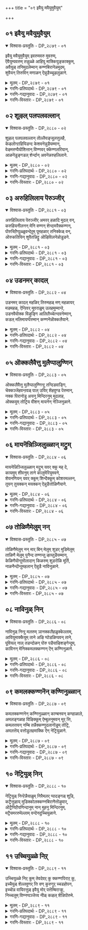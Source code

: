 +++
title = "०९ इवैयु मवैयुमुवैयुम्"

+++


## ०१ इवैयु मवैयुमुवैयुम्

<details open><summary>विश्वास-प्रस्तुतिः - DP_२८७९ - ०१</summary>

इवैयु मवैयुमुवैयुम् इवरुमवरु मुवरुम्,  
ऎवैयुम्यवरुम् तन्नुळ्ळे आहियु माक्कियुङ्काक्कुम्,  
अवैयुळ् तनिमुदलॆम्मान् कण्णबिरानॆन्नमुदम्,  
शुवैयन् तिरुविन् मणाळन् ऎन्नुडैच्चूऴलुळाने.
</details>

<details><summary>मूलम् - DP_२८७९ - ०१</summary>

इवैयु मवैयुमुवैयुम् इवरुमवरु मुवरुम्,  
ऎवैयुम्यवरुम् तन्नुळ्ळे आहियु माक्कियुङ्काक्कुम्,  
अवैयुळ् तनिमुदलॆम्मान् कण्णबिरानॆन्नमुदम्,  
शुवैयन् तिरुविन् मणाळन् ऎन्नुडैच्चूऴलुळाने.
</details>

<details><summary>गरणि-प्रतिपदार्थः - DP_२८७९ - ०१</summary>

इवयुम् = समीपद वस्तुगळन्नू \(इवुगळन्नू\), अवैयुम् = दूरद वस्तुगळन्नू \(अवुगळन्नू\), उवैयुम् = नडुवणवस्तुगळन्नू, इवरुम् = समीपद चेतनरन्नू \(ई चेतनवस्तुगळन्नू, इवरन्नू\), अवरुम् = दूरद चेतनवस्तुगळन्नू \(अवरन्नू\), उवरुम् = नडुवण चेतन वस्तुगळन्नू, ऎवैयुम् = यावुदॆल्लवन्नू, यवरुम् = यारॆल्लवन्नू, तन्नुळ्ळे = तन्न ऒळगॆ, आहियुम् = आगिसिकॊण्डु \(इरिसिकॊण्डु\), आक्कियुम् = मत्तॆ उण्टुमाडियू, काक्कूम् = रक्षसियू, अवैयुळ् = आ चेतनाचेतनगळ ऒळगडॆयू इरुव, तनि = परिपूर्णनू, मुदल् = आदियू \(आदिकारणनू\) आद, ऎम्मान् = नम्म स्वामियु, कण्णबिरान् = श्रीकृष्णावतारियादवनू, ऎन् अमुदम् = अमृतदन्तॆ ननगॆ भोग्यनादवनू, शुवैयन् = मधुरवादवनू \(रुचिकरनू\), तिरुविन् = श्रीदेविय, मणाळन् = पतियू, ऎन्नुडै = नन्न, शूऴल् = सुत्तमुत्तलू, उळाने = इरतक्कवने. 
</details>

<details><summary>गरणि-गद्यानुवादः - DP_२८७९ - ०१</summary>

समीपद अचेतन वस्तुगळन्नू, दूरद अचेतन वस्तुगळन्नू, नडुवण अचेतन वस्तुगळन्नू, यावॆल्ल अचेतनवस्तुगळन्नू हागॆये, हत्तिरद चेतनवस्तुगळन्नू, दूरद चेतनवस्तुगळन्नू, नडुवण चेतनवस्तुगळन्नू, ऎल्ला चेतनवस्तुगळन्नू तन्नॊळगॆ अडगिसि इरिसिकॊण्डवनू, मत्तॆ आ ऎल्लवन्नू उण्टुमाडिदवनू, ऎल्लवन्नू संरक्षिसुववनू, आ चेतनाचेतनगळॆल्लदर अन्तर्यामियागिरुववनू, परिपूर्णनू, आदिकारणनू, नम्म स्वामियु, श्रीकृष्णनागि अवतरिसिदवनू, ननगॆ अमृतदन्थवनू \(अमृतस्वरूपनू\), रुचिकरनू, श्रीदेवियपतियू आदवनु नन्न सुत्तमुत्तलू इरतक्कवने. 
</details>

<details><summary>गरणि-विस्तारः - DP_२८७९ - ०१</summary>

आळ्वाररु हेळुत्तारॆ- प्रळयकालदल्लि भगवन्तनु समस्त चेतनाचेतन वस्तुगळन्नू तन्नल्लि अडगिसिट्टुकॊळ्ळुत्तानॆ. सृष्टिय समय बन्दाग, अवॆल्लवन्नू मत्तॆ हॊरहाकुत्तानॆ. अवुगळ रक्षणॆय भारवॆल्ल अवन दे अल्लदॆ, ऎल्ल चेतनाचेतनगळ अन्तर्यामियागिरुत्तानॆ. ऎल्लक्कू आदियागि, आदिकारणनागि, परिपूर्णनागि, अत्याकर्षकनाद श्रीकृष्णने आगि, श्रियःपतियागि, आश्रितरिगॆ अमृतस्वरूपनागि, रसिकनागि, रुचिकरनागिद्दानॆ. परमवात्सल्यनिधियाद, जगद्रक्षकनाद आ स्वामिये नन्न सुत्तमुत्त नन्नन्नु बळसिकॊण्डिद्दानॆ.
</details>

## ०२ शूऴल् पलपलवल्लान्

<details open><summary>विश्वास-प्रस्तुतिः - DP_२८८० - ०२</summary>

शूऴल् पलपलवल्लान् तॊल्लैयङ्जूलत्तुलहै,  
केऴलॊन्ऱाहियिडन्द केशवनॆन्नुडैयम्मान्,  
वेऴमरुप्पैयॊशित्तान् विण्णवर् क्कॆण्णलरियान्,  
आळनॆडुङ्गडल् शेर्न्दान् अवनॆन्नरुहलिलाने.
</details>

<details><summary>मूलम् - DP_२८८० - ०२</summary>

शूऴल् पलपलवल्लान् तॊल्लैयङ्जूलत्तुलहै,  
केऴलॊन्ऱाहियिडन्द केशवनॆन्नुडैयम्मान्,  
वेऴमरुप्पैयॊशित्तान् विण्णवर् क्कॆण्णलरियान्,  
आळनॆडुङ्गडल् शेर्न्दान् अवनॆन्नरुहलिलाने.
</details>

<details><summary>गरणि-प्रतिपदार्थः - DP_२८८० - ०२</summary>

शूऴल् = अवतारगळु, पलपल = हलवारन्नु, वल्लान् = बल्लवनू, तॊल्लै = पुरातनवाद, अम् कालत्तु = सॊगसाद कालदल्लि, उलहै = भूलोकवन्नु, केऴलॊन्ऱु आहि = ऒन्दु वराहनागि, इडन्द = हिडिदॆत्तिदवनू, केशवन् = केशवनू, ऎन् उडैय = नन्न, अम्मान् = स्वामियू, पेऴम् = आनॆय, मरुप्पै = कोरॆहल्लन्नु \(दन्तवन्नु\), ऒशित्तान् = मुरिदु नाशपडिसिदवनू, विण्णवर् क्कु = देवतॆगळिगॆ, ऎण्णल् = योचनॆगॆ, अरियान् = असाध्यनादवनू \(मीरिदवनू\), आऴम् = आळवाद, नॆडु = विस्तारवाद, कडल् = कडलल्लि, शेर्न्दान् = कूडिकॊण्डवनू, \(कडल् शेर्न्दान = कडलन्नु होलुववनू\), आद, अवन् = आ सर्वेश्वरनु, ऎन् अरुहलिलाने = नन्न मग्गुलल्लिये इद्दानॆ. 
</details>

<details><summary>गरणि-गद्यानुवादः - DP_२८८० - ०२</summary>

हलवारु अवतारगळन्नु बल्लवनू, पुरातनवाद सॊगसाद कालदल्लि ऒन्दु वराहनागि \(अवतरिसि\) भूलोकवन्नु हिडिदॆत्तिदवनू, केशवनू, नन्न स्वामियू, आनॆय कोरॆ हल्लन्नु \(दन्तवन्नु\) मुरिदु नाशपडिसिदवनू, देवतॆगळ योचनॆगॆ मीरिदवनू, आळवाद मत्तु विस्तारवाद कडलन्नु होलुववनू \(कडलल्लि कूडिकॊण्डवनू\) आद आ सर्वेश्वरनु नन्न मग्गुलल्लिये इद्दानॆ. 
</details>

<details><summary>गरणि-विस्तारः - DP_२८८० - ०२</summary>

हिन्दिन तिरुवाय् मॊऴियल्लि’ भगवन्तनदु लॆक्कविल्लदष्टु अवतारगळु’ ऎन्दु हेळलागित्तु. इल्लि हेळुव हलवारु अवतारगळन्नु बल्लवनु’ ऎम्बुदरल्लि आ अभिप्रायवे बरुत्तदॆ. याव सन्दर्भक्कॆ ऎन्थ अवतारतक्कद्दु ऎन्दु गमनिसि, भगवन्तनु हागॆ अवतरिसुत्तानॆ ऎम्बुदन्नु इल्लिन ’बल्लनु’ ऎम्ब पद सूचिसुत्तदॆ. 

इदक्कॆ निदर्शनवो ऎम्बन्तॆ भगवन्तन महावराहावतारवन्नु इल्लि ऎत्तिकॊळ्ळलागिदॆ. हिरण्यकशिपुविन तम्मनाद हिरण्याक्षनु भूमण्डलवन्नु अपहरिसि, अदरॊडनॆ कडलल्लि मुळुगि, ऎल्लियो अवितुकॊण्डनु. भगवन्तनु महावराहनागि अवतरिसि, कडलल्लि नुग्गि, अडगिकॊण्डिद्द हिरण्याक्षनन्नु संहरिसि, तन्न मॊनचाद कोरॆहल्लुगळिन्द भूमण्डलवन्नु हिडिदॆत्ति अदर स्थानदल्लि निल्लिसिदनु. 

भगवन्तनु श्रीकृष्णनागि अवतरिसिदाग सुन्दरवू अत्याकर्षकवू आद केशराहि\(तलॆगूदलु\)यन्नुळ्ळवनाद्दरिन्दलू, केशि ऎम्ब राक्षसनन्नु कॊन्दद्दरिन्दलू अवनु ’केशव’ नॆनॆसिकॊण्ड. 

अवन कडुशत्रुवाद कंसनु अवनन्नु कॊल्लिसलु नडॆसिद नाना हञ्चिकॆगळॆल्लवू विफलवागलु, धनुर्यागद नॆपदल्लि अवनन्नु मधुरॆगॆ बरमाडिकॊण्डु, अल्लि अवनन्नु हेगादरू माडि तीरिसिबिडबेकॆन्दु तीर्मानिसिदनु. अन्तॆये कृष्णनिगॆ आह्वान बन्तु. मधुरॆय हॆब्बागिलल्ले कुवलयापीडवॆम्ब मद्दानॆ अवनिगागि कादित्तु. अदु कृष्णनन्नु हिडिदु, तुळिदु कॊल्लबेकॆम्बुदु सञ्चु. आनॆ कादित्तु. कृष्ण बन्द, माहुतनु अदन्नु कॆरळिसिद. आनॆ मुन्नुग्गितु. आग कृष्णनु अदन्नॆदुरिसि, उद्दनागि बॆळॆदिद्द अदर बलवाद दन्तवन्नु मुरिदुकॊण्डु, अदरिन्दले आ आनॆयन्नु कॊन्दु मुगिसिदनु. 

आळवाद विस्तारवाद कडलु प्रशान्तवागि, गम्भीरवागि, औदार्यपूर्णवागिरुत्तदॆ. दिव्यवाद नीलिय बण्णवन्नु व्यक्तपडिसुत्ता आकर्षकवागिरुत्तदॆ. हागॆये, भगवन्तनू आद्दरिन्द कडलन्नु होलुत्तानॆ. नीलमेघश्यामनागि नीलिय कडलल्लि निर्लिप्तनागि पवडिसि, अवनु कडलिनॊन्दिगॆ कूडिकॊण्डिरुत्तानॆ. 

आळ्वाररु हेळुत्तारॆ- दुष्टशिक्षण, आश्रित रक्षणक्कागि सन्दर्भक्कॆ तक्कन्तॆ, नाना अवतारगळन्नॆत्तबल्ल चतुरनू, महावराहनागि भूलोकवन्नुद्धरिसिदवनू, दिव्यसुन्दरनू, क्रूरवाद आनॆय दन्तवन्नु मुरिदुकॊण्डु अदरिन्दले अदन्नु नाशपडिसिदवनू, देवतॆगळ योचनॆगू सह सुलभवागि निलुकदवनू, विस्तारवादआळवाद कडलिनन्तॆ गम्भीरवागि, उदारियागि, परिपूर्णनागि, अपारनागि, जगदाश्रयनागि इरुव, नन्न स्वामियाद, आ जगदीश्वरनु नन्नल्लि कृपॆदोरि, नन्नमग्गुलल्ले, ननगॆ आश्रयनागिद्दानॆ.
</details>

## ०३ अरुहिलिलाय पॆरुञ्जीर्

<details open><summary>विश्वास-प्रस्तुतिः - DP_२८८१ - ०३</summary>

अरुहिलिलाय पॆरुञ्जीर् अमरर् हळादि मुदल् वन्,  
करुहियनीलनन् मेनि वण्णन् शॆन्दामरैक्कण्णन्,  
पॊरुचिऱैप्पुळ्ळुवन्देऱुम् पूमहळार् तनिक्केळ् वन्,  
ऒरुकतियिन् शुवैतन्निट्टु ऒऴिविलनॆन्नोडुडने.
</details>

<details><summary>मूलम् - DP_२८८१ - ०३</summary>

अरुहिलिलाय पॆरुञ्जीर् अमरर् हळादि मुदल् वन्,  
करुहियनीलनन् मेनि वण्णन् शॆन्दामरैक्कण्णन्,  
पॊरुचिऱैप्पुळ्ळुवन्देऱुम् पूमहळार् तनिक्केळ् वन्,  
ऒरुकतियिन् शुवैतन्निट्टु ऒऴिविलनॆन्नोडुडने.
</details>

<details><summary>गरणि-प्रतिपदार्थः - DP_२८८१ - ०३</summary>

अरुहल् इल् आय् = कॊरतॆयिल्लदन्तॆ आगिरुव, पॆरु शीर् = बलुदॊड्ड कीर्तियुळ्ळवनू, अमरर् हळ् = अमरर \(नित्यसूरिगळ\), आदिमुदल् वन् = मुख्यनिर्वाहकनू \(ऒडॆयनू\), करुहिय = कप्पनॆय, नीलम् = इन्द्रनीलमणिय, नल् = श्रेष्ठवाद, मेनिवण्णन् = देहकान्तियुळ्ळवनू, शॆन्दामरैक्कण्णन् = कॆन्दावरॆयन्तॆ कण्णुळ्ळवनू, पॊरु = \(परस्पर\) स्पर्धिसुव, शिऱै = रॆक्कॆगळुळ्ळ, पुळ् = पक्षियन्नु, उवन्दु = उत्साहगॊण्डु, एऱुम् = एरुवन्थवनू, पूमहळार् = श्रीदेविय, तनि = साटियिल्लद, केळ् वन् = गण्डनू, ऒरु कतियिल् = ऒन्दु रीतियल्लि, शुवै = माधुर्यवन्नु \(इम्पन्नु\), तन्दिट्टु = उण्टुमाडिदवनू \(तन्दुकॊट्टवनू\) ऒऴिवु इलन् = नाशविल्लदवनू, ऎन्नोडुडने = नन्नॊडनॆ कूडिकॊण्डे. 
</details>

<details><summary>गरणि-गद्यानुवादः - DP_२८८१ - ०३</summary>

कॊरतॆयिल्लदन्तिरुव बलु दॊड्ड कीर्तियुळ्लवनू, अमरर \(नित्यसूरिगळ\) मुख्य निर्वाहकनू \(ऒडॆयनू\), कप्पनॆय इन्द्रनीलमणिय श्रेष्ठवाद देहकान्तियुळ्ळवनू, कॆन्दावरॆयन्तॆ कण्णुगळुळ्ळवनू, परस्पा स्पर्धिसुव रॆक्कॆगळुळ्ळ पक्षियन्नु उत्साहदिन्देरुववनु, श्रीदेविय साटियिल्लद गण्डनू, ऒन्दु रीतियल्लि माधुर्यवन्नु तन्दुकॊट्टवनू, नाशविल्लदवनू, नन्नॊडनॆ कूडिकॊण्डिद्दानॆ. 
</details>

<details><summary>गरणि-विस्तारः - DP_२८८१ - ०३</summary>

आळ्वाररु हेळुत्तारॆ- ऎळ्ळष्टू कॊरतॆयिल्लदन्थ परिशुद्धवाद विशिष्टज् कल्याणगुणगळन्नुळ्ळवनाद, आ गुणानुभववन्ने तम्म जीवनवन्नागि माडिकॊण्डिरुव नित्यसूरिगळ ऒडॆयनाद, अति श्रेष्ठवाद इन्द्रनीलमणियन्तॆ देहकान्तियुळ्ळवनाद, कॆन्दावरॆयन्तॆ विशालवू सुन्दरवू आद कण्णुगळुळ्ळवनाद, सॊबगिनिन्दलू भारवन्नु निर्वहिसुवुदरिन्दलू नानु तानॆन्दु परस्पर स्पर्धिसुव दट्टवाद मृदुवाद सुन्दरवाद रॆक्कॆगळुळ्ळ गरुडनन्नेरि उत्साहदिन्द आश्रितरक्षणॆगागि धाविसुववनाद, श्रीदेविय साटियिल्लद गण्डनाद, मातिनिन्द वर्णिसलागद ऒन्दु रीतियल्लि इम्पन्नु ननगॆ उणिसतक्कवनाद, अळिविल्लदवनाद सर्वेश्वरनु नन्नॊडनॆ ऎडॆबिडदॆ कूडिकॊण्डिद्दानॆ. 

ई विवरणॆयल्लि भगवन्तन कॆलवु साटियिल्लद वैलक्षण्यगळु अडगिवॆ ऎन्नबहुदु- भगवन्तन अत्यन्त परिशुद्धवाद गुणपरिपूर्णतॆ, नित्यसूरिगळ निर्वाहकत्व, वर्णिसलागद सुन्दर देहकान्ति, आकर्षकवाद सॊबगिन कण्णुगळु, गरुडवाहनत्व, आश्रितरक्षण, श्रियः पतित्व, वर्णिसलागदन्थ रसानुभववन्नु ऒदगिसुवुदु.
</details>

## ०४ उडनमर् कादल्

<details open><summary>विश्वास-प्रस्तुतिः - DP_२८८२ - ०४</summary>

उडनमर् कादल् महळिर् तिरुमहळ् मण् महळायर्  
मडमहळ्, ऎन्ऱिवर् मूवराळुम् उलहमुम्मान्ऱे,  
उडनवैयॊक्क विऴुङ्गि आलिलैच्चेत्न्दवनॆम्मान्,  
कडल् मलिमायप्पॆरुमान् कण्णनॆन्नॊक्कलैयाने.
</details>

<details><summary>मूलम् - DP_२८८२ - ०४</summary>

उडनमर् कादल् महळिर् तिरुमहळ् मण् महळायर्  
मडमहळ्, ऎन्ऱिवर् मूवराळुम् उलहमुम्मान्ऱे,  
उडनवैयॊक्क विऴुङ्गि आलिलैच्चेत्न्दवनॆम्मान्,  
कडल् मलिमायप्पॆरुमान् कण्णनॆन्नॊक्कलैयाने.
</details>

<details><summary>गरणि-प्रतिपदार्थः - DP_२८८२ - ०४</summary>

उडन् = जॊतॆयल्ले \(ऒट्टिगॆ\) अमर् = कूडिकॊण्डु इरलु, कादल् = आशिसुव, महळिर् = पत्नियरु \(देवियरु\) तिरुमहळ् = श्रीदेवि, मण् महळ्= भूदेवि, आयर् = गोवळर, मडम् महळ् = श्रीमन्त पुत्रि, ऎन्ऱु = ऎन्दु, इवर् = इवरु, मूवर् = मूवरु, आळुम् = ऒडॆतनमाडुव, उलहमुम् = लोकगळू, मून्ऱे = मूरे, उडन् = ऒट्टिगॆ, अवै = अवुगळन्नु, ऒक्क = ऒन्देसल, विऴुङ्गि = कबळिसि, आल् इलै = आलदॆलॆयन्नु, शेर्न्दवन् = सेरिदवनु, ऎन् अम्मान् =नन्न स्वामियु, कडल् मलि = कडलिनन्तॆ समृद्धियागि, मायम् = आश्चर्यकरनाद, पॆरुमान् = स्वामियाद, कण्णन् = श्रीकृष्णनु, ऎन् = नन्न, ऒक्कलैयाने = सॊण्टदल्लि \(बन्दु\) सेरिदनल्ल\!
</details>

<details><summary>गरणि-गद्यानुवादः - DP_२८८२ - ०४</summary>

जॊतॆयल्ले कूडिकॊण्डिरलु आशिसुव देवियरु, श्रीदेवि, भूदेवि, गोवळर श्रीमन्तपुत्रि ऎन्दु इवरु मूवरु. ऒडॆतन माडुव लोकगळू मूरे. अवुगळन्नु ऒट्टिगॆ ऒन्दे सल कबळिसि, आलदॆलॆयन्नु सेरिदवनाद नन्न स्वामियु कडलिनन्तॆ समृद्धियागि \(अपारवागि\) आश्चर्यकरनागि, स्वामियाद श्रीकृष्णनु नन्न सॊण्टदल्लि बन्दु सेरिदनल्ल\! 
</details>

<details><summary>गरणि-विस्तारः - DP_२८८२ - ०४</summary>

समुद्रमथनकालदल्लि अमृतदॊन्दिगॆ हुट्टिद अनर्घवस्तुगळल्लि श्रीदेवियू ऒब्बळु. आकॆ अल्लि नॆरॆदिद्द देवाधिदेवरल्लॆल्ला श्रीमन्नारायणने तनगॆ अनुरूपवाद वरनॆन्दु आरिसिवरिसिद्दळु. इदरिन्द, आकॆ भगवन्तन वक्षस्थलवासिनियादळु मत्तॆ, हिरण्याक्षनु अपहरिसिकॊण्डु होगिद्द भूदेवियन्नुद्धरिसिद्दरिन्द, भूदेवियू भगवन्तनन्नु वरिसिदळु. भगवन्तनु श्रीकृष्णनागि अवतरिसिददाग, गोवळकुलदल्लि श्रीमन्त पुत्रियाद नप्पिन्नदेवियन्नु तन्न वीर्यशुल्कवागि श्रीकृष्णावतारियु पडॆदुकॊण्डनु. आकॆय तन्दॆ साकिद्द एळु बलिष्ठगूळिगळन्नू ऒब्बने ऎदुरिसि, हिडिदु, पळगिसिद्दु श्रीकृष्णन साहस. आद्दरिन्द भगवन्तनिगॆ देवियरु मूवरु. 

“ऒडॆतन मूरु लोकगळु” – आळ्वाररु यारू अधोलोकगळन्नु \(पाताळादि एळु लोकगळन्नु\) ऎणिकॆगॆ तॆगॆदुकॊण्डिल्लवॆन्दु काणुत्तदॆ. सामान्यवागि मूरु लोकगळु, ऎन्दरॆ, स्वर्ग, मर्त्य, पाताळ लोकगळु. आळ्वाररन्तॆ भगवन्तनु ऒडॆतन नडॆसुवुदु परमपद, मेलणलोकगळु मत्तु भूलोक, ऎन्दागुत्तदॆ. 

“अवुगळन्नु ऒट्टिगॆ कबळिसि” – ऎन्दाग, आळ्वारर मेलण विवरणॆ स्वल्पगॊन्दलक्कॆ इट्टुकॊळ्ळुत्तदॆ. मेलणलोकगळू भूलोकवू ब्रह्माण्डदल्लि अडगुवुदरिन्द भगवन्तन ई प्रळयकार्यक्कॆ ऒळपडुत्तवॆ. ब्रह्माण्डक्किन्त ’पर’वाद \(आचॆगिरुव\) परमपदवादरो नाशरहितवादद्दु.

“आलदॆलॆयन्नु सेरिदवनागि” – प्रळयकालदल्लि भगवन्तनु तन्न सृष्टियॆल्लवन्नू – ऎन्दरॆ इडिय ब्रह्माण्डवन्नू – ऒन्दे गुक्किगॆ कबळिसि बिडुत्तानॆ. आग ऎल्लॆल्लू जलमयवागिरुत्तदॆ. आ अपार जलराशियल्लि भगवन्तनु आलदॆलॆय मेलॆ पुट्ट मगुवागि, निर्लिप्ततॆयिन्द, बहुदीर्घकाल, ऎन्दरॆ, कल्पान्तरदवरॆगॆ, पवडिसिरुत्तानॆ. 

“कडलिनन्तॆ समृद्धियागि, आश्चर्यकरवागि ................. कडलु अपारवादद्दु. लॆक्कविल्लदष्टु जीवराशिगॆ आकरवागिदॆ. नवनिधिगळन्नॊळगॊण्डिदॆ. ऎल्ल कडॆगळिन्दलू नदिगळु ऎडॆबिडदॆ नीरन्नु तन्दु समृद्धियागि सुरिसिदरू सह, कडलु तन्न मट्टवन्नु मीरि, ऎल्लॆयन्नु दाटि बरुवुदिल्ल. कडलिन नीरु सदा आवियागुत्ता, मुगिलुगळागि एरुत्ता इद्दरू अदरल्लि नीरु कडमॆयागुवुदिल्ल. इवुगळल्लि ऒन्दॊन्दू आश्चर्यकरवे ऎनिसुत्तदॆ. हागॆये इवॆ श्रीकृष्णावतारद आश्चर्यगळु\! अवु समृद्धवागि, अद्भुतवागि, ऎष्टु सविदु अनुभविसिदरू तृप्तितारदन्थवु. 

आळ्वाररु हेळुत्तारॆ- मूरुलोकगळ नायकनू, श्री, भू, नीळा \(नप्प्न्नैदेवि\) देवियर पतियू, आश्चर्याद्भुतकारियाद श्रीकृष्णनागि अवतरिसिदवनू, ब्रह्माण्डवन्ने कबळिसि आलदॆलॆय मेलॆ पाल्गडलल्लि बहुकाल पवडिसिरुववनू, आद नम्म स्वामियु नन्न नडुविनल्लि \(ऎळॆय मगुवागि\) बन्दु सेरिद्दानल्ल\! नानॆष्टु भाग्यवन्त\! स्वामिय कृपॆनन्न मेलॆ ऎष्टु अपारवागिदॆ\!
</details>

## ०५ ऒक्कलैवैत्तु मुलैप्पालुण्णिन्

<details open><summary>विश्वास-प्रस्तुतिः - DP_२८८३ - ०५</summary>

ऒक्कलैवैत्तु मुलैप्पालुण्णिन्ऱु तन्दिडवाङ्गि,  
चॆक्कञ्जॆहवन्ऱवळ् पाल् उयिर् शॆहवुण्ड पॆरुमान्,  
नक्क पिरानोडु अयनु मिन्दिरनुम् मुदलाह,  
ऒक्कवुम् तोट्रिय वीशन् मायनॆन् नॆञ्जिनुळाने.
</details>

<details><summary>मूलम् - DP_२८८३ - ०५</summary>

ऒक्कलैवैत्तु मुलैप्पालुण्णिन्ऱु तन्दिडवाङ्गि,  
चॆक्कञ्जॆहवन्ऱवळ् पाल् उयिर् शॆहवुण्ड पॆरुमान्,  
नक्क पिरानोडु अयनु मिन्दिरनुम् मुदलाह,  
ऒक्कवुम् तोट्रिय वीशन् मायनॆन् नॆञ्जिनुळाने.
</details>

<details><summary>गरणि-प्रतिपदार्थः - DP_२८८३ - ०५</summary>

ऒक्कलै वैत्तु = सॊण्टदल्लि ऎत्तिकॊण्डु, मुलैप्पाल् उण् ऎन्ऱु = मॊलॆ हालन्नु कुडि ऎन्दु, तन्दिड = \(मगुवाद अवन\) बायिगॆ मॊलॆयन्नु उडिसलु, वाङ्गि = अवुगळन्नु कैयल्लि हिडिदुकॊण्डु, चॆक्कम् = \(अवळ\) योजनॆयु \(ऎणिकॆयु\) मृत्युवे, शॆह = नाशवागुवन्तॆ, अन्ऱु = आग, अवळ् पाल् = अवळ भागद, उयिर् शॆह = प्राणगळु \(सत्तु\) होगुवन्तॆ, उण्ड पॆरुमान् = उण्डु मुगिसिदन्थ स्वामियू \(हिरिमॆयुळ्ळवनू\), नक्कपिरानोडु = दिगम्बरनाद रुद्रनू, अयनुम् = ब्रह्मनू, इन्दिरनुम् = इन्द्रनू, मुदलाह = मॊदलाद, ऒक्कवुम् = ऎल्लरन्नू, तोट्रिय = पडॆदवनू ईशन् = सर्वेश्वरनादवनू, मायन् = आश्चर्याद्भुतकारियू, ऎन् नॆञ्जिल् = नन्न मनदल्लि, उळाने = इद्दानल्ल\! \(इरुववने अल्लवे?\) 
</details>

<details><summary>गरणि-गद्यानुवादः - DP_२८८३ - ०५</summary>

नडुविनल्लॆत्तिकॊण्डु, मॊलॆहालन्नुण्णु ऎन्दु, \(अवन बायिगॆ\) मॊलॆयूडिसलु, अवुगळन्नु कैगळल्लि हिडिदुकॊण्डु, अवळ ऎणिकॆयु नाशवागुवन्तॆ, आग, अवळ भागद प्राणाळु सत्तुहोगुवन्तॆ उण्डु मुगिसिदन्थ हिरिमॆयुळ्ळवनू, दिगम्बरनाद रुद्रनू, ब्रह्मनू \(अजनू\), इन्द्रनू, मॊदलाद ऎल्लरन्नू पडॆदवनू, सर्वेश्वरनादवनू, आश्चर्याद्भुतकारियू नन्न मनदल्लि इरुववने\! 
</details>

<details><summary>गरणि-विस्तारः - DP_२८८३ - ०५</summary>

इल्लि श्रीकृष्णावतारद ऒन्दु हिरिमॆयन्नु ऎत्तिकॊळ्ळलागिदॆ- भगवन्तनु देवकि वसुदेवर ऎण्टनॆय शिशुवागि, श्रीकृष्णनागि, अवतरिसिद्दु, देवकिय अण्णनाद कंसनिगॆ मृत्युवागिये\! अशरीर वाणियिन्द ई सङ्गतियन्नु केळि तिळिदकूडले कंसनु देवकि वसुदेवरन्नु सॆरॆयल्लिरिसिदनु. अवर एळु मक्कळन्नू कॊन्दु हाकिदनु. अवर ऎण्टनॆय मगुविगागि हॊञ्चुकायुत्तिद्दरू, अवर कण्णुतप्पिसि, आ मगुवु \(ऎन्दरॆ, श्रीकृष्णनु\) नन्दगोकुलदल्लि बॆळॆयुत्त बन्तु. कंसनिगॆ बन्द अनुमानद परिणामवागि, हुट्टिद ऎरडु तिङ्गळॊळगिन शिशुगळॆल्लवन्नू कॊन्दुबिडॆन्दु, अवनु पूतनि ऎम्बवळिगॆ आणतियित्तनु. अन्तॆये, पूतनियु तन्न तन्न कॆलसवन्नु माडुत्ता, नन्दगोकुलक्कू बन्दळु. ऎळॆय मक्कळ मृत्युवागि बन्द आ पूतनि ऎळॆयमगुवाद कृष्णनन्नु कण्डळु. यशोदॆयन्तॆ वेष तळॆदळु. मगुवन्नु ऎत्तिकॊण्डळु. तन्न मॊलॆयन्नूडिसिदळु. सामान्यवागि, मगुवु तन्न तायिय मॊलॆयन्नु हिडिदु, अदर मेलॆ कै आडिसुत्ता, हालुकुडियुवन्तॆये, श्रीकृष्णनू सह, पूतनिय मॊलॆयन्नु हिडिदुकॊण्डु, हालन्नु आशॆयिन्द कुडियुत्ता, अदर जॊतॆयल्ले अवळ दुष्ट ऎणिकॆयू, अवळ प्राणगळू नाशवागुवन्तॆ, हालन्नु हीरि, अवळन्नु कॊन्दुहाकिदनु. 

आळ्वाररु हेळुत्तारॆ- वञ्चिसि कॊल्ललु बन्द पूतनिय ऎणिकॆयन्नू अवळ प्राणगळन्नु नाशपडिसिद हिरिमॆयुळ्ळवनू, ब्रह्म, रुद्र, इन्द्र मॊदलादवरॆल्लरन्नू पडॆदवनू, सर्वेश्वरनू, आश्चर्याद्भुतकारियू, नन्न अन्तरङ्गदल्लिये नॆलसिद्दानल्ल\!
</details>

## ०६ मायनॆन्निञ्जिलुळ्ळान् मट्रुम्

<details open><summary>विश्वास-प्रस्तुतिः - DP_२८८४ - ०६</summary>

मायनॆन्निञ्जिलुळ्ळान् मट्रुम् यवर् क्कु मह् दे,  
कायमुम् शीवनुम् ताने कालुमॆरियुमवने,  
शेयनणियन् यवर् क्कूम् शिन्दैक्कूम् कोशरमल्लन्,  
तूयन् तुयक्कन् मयक्कन् ऎन्नुडैत्तोळिणैयाने.
</details>

<details><summary>मूलम् - DP_२८८४ - ०६</summary>

मायनॆन्निञ्जिलुळ्ळान् मट्रुम् यवर् क्कु मह् दे,  
कायमुम् शीवनुम् ताने कालुमॆरियुमवने,  
शेयनणियन् यवर् क्कूम् शिन्दैक्कूम् कोशरमल्लन्,  
तूयन् तुयक्कन् मयक्कन् ऎन्नुडैत्तोळिणैयाने.
</details>

<details><summary>गरणि-प्रतिपदार्थः - DP_२८८४ - ०६</summary>

मायन् = अद्भुताश्चर्यकरनू, ऎन् निञ्जिल् उळान् = नन्न मनदल्लि इरुववनू, मट्रुम् = इतर \(बेरॆ\), यवर् क्कूम् = यारिगादरू \(ऎल्लरिगू\), अह् दे = अदे \(आगुवुदे?\) कायमुम् = देहवू, शीवनुम् = जीववू, ताने = ताने आगिरुववनू, कालु, = वायुवू, ऎरियुम् = अग्नियू, अवने = अवनु ताने आगिरुववनू, शेयनुम् = बलुदूरदल्लिरुववनू, अणियन् = बलु हत्तिरदल्लिरुववनू, यवर् क्कूम् = यारिगादरू \(ऎष्टॆ ज्ञानवुळ्ळवनिगादरू\), शिन्दैक्कूम् = ऎन्थ चिन्तनॆगादरू, कोशरम् अल्लन् = गोचरवागदवनू, तूयन् = परिशुद्धनादवनू, तुयक्कन् = सन्देहवन्नुण्टुमाडुववनू, मयक्कन् = भ्रान्तिकारकनू, ऎन्नुडै = नन्न, तोळ् इणैयाने = तोळुगळ तॆक्कॆयल्लिरुववने. 
</details>

<details><summary>गरणि-गद्यानुवादः - DP_२८८४ - ०६</summary>

अद्भुताश्चर्यकरनू, नन्न अन्तरङ्गदल्लिरुववनू, बेरॆयारिगादरू अदे आगुववनू, देहवू जीववू ताने आगिरुववनू, वायुवू अग्नियू ताने आगिरुववनू, अत्यन्त दूरदल्लिरुववनू, अत्यन्तसमीपदल्लिरुववनू, यारिगू ऎन्थ चिन्तनॆगू गोचरनागदवनू, परिशुद्धनू, सन्देहवन्नुण्टुमाडुववनू, भ्रान्तिकारकनू, नन्न तोळुगळ तॆक्कॆयल्लिरुववने. 
</details>

<details><summary>गरणि-विस्तारः - DP_२८८४ - ०६</summary>

भगवन्तनु बेरॆबेरॆ अवतारगळन्नु तळॆदु, नडॆसिद कार्यगळु, ऒन्दॊन्दू, अद्भुतवू आश्चर्यकरवू आदवु\! सन्दर्भक्कॆ तक्क अवतार, अवतारक्कॆ तक्क कॆलस\! योचिसिदष्टू आश्चर्यजनकवे\! 

तानु सृष्टिसिद ऎल्ल वस्तुगळ देहवू तानागि, अवुगळ जीववू तानागि, अवॆरडन्नू निर्वहिसुव अन्तरात्मनू ताने आगिद्दानॆ. इदू अद्भुतवल्लवे? 

वायु, अग्नि मॊदलाद पञ्चभूतगळू अवने. अवुगळ संयोगगळिन्द उण्टाद ऎल्ल वस्तुगळू अवने. 

तानु सृष्टिसिद वस्तुगळॆल्लक्किन्तलू आचॆ अवनिद्दानॆ. ऎल्लवुगळिन्दलू बेर्पट्टु इद्दानॆ. यारिन्दलू अवनन्नु सेरलु आगदन्तिद्दानॆ. ऎन्थ ज्ञानियादरू- अवन चिन्तनॆ ऎष्टु गाढवादरू, आ ज्ञान चिन्तनॆगळिन्द भगवन्तनन्नु निलुकलु साध्यविल्ल. आदरॆ, अवनन्नु दृढवागि आश्रयिसिरुव भक्तरिगॆ अवनु अत्यन्त समीपदल्लिद्दानॆ. 

हीगॆ परस्पर विरुद्धगळागिरुव गुणस्वभावगळिन्द भगवन्तनन्नु विवरिसतॊडगुवुदरिन्द, इवुगळल्लि यावुदन्नु नम्बुवुदु? यावुदन्नु बिडुवुदु? ऎम्ब संशयक्कॆ ऎडॆयागुवुदु. आ संशयरूपने भगवन्त\! 

अवनन्नु कुरितु शास्त्रगळन्नोडि, विपरीतज्ञानवन्नु सम्पादिसिकॊण्डागलू, अदर फलवागि भ्रान्तिये बरबहुदल्ल\! हीगॆ, भगवन्तनु भ्रान्तिकारकनु. 

आळ्वाररु हेळुत्तारॆ- पञ्चभूतगळागि, चेतनाचेतन वस्तुगळागि, अवुगळ अन्तर्यामियागि, ज्ञानक्कॆ अगोचरनागि, ’पर’नागि, अद्भुतकारियागि, भ्रान्ति संशयगळिगॆ ऎडॆयागि, परिशुद्धस्वरूपनागिरुव भगवन्तनु नन्न तोळतॆक्कॆयल्लिये इद्दानल्ल\! नानॆष्टु पुण्यवन्तॆ\!
</details>

## ०७ तोळिणैमेलुम् नन्

<details open><summary>विश्वास-प्रस्तुतिः - DP_२८८५ - ०७</summary>

तोळिणैमेलुम् नन् मार् बिन् मेलुम् शुडर् मुडिमेलुम्  
ताळिणै मेलुम् पुनैन्द तण्णन्तु ऴाय्तुडैयम्मान्,  
केळिणैयॊन्ऱुमॊलादान् किळरुम् शुडरॊळि मूर्ति,  
नाळनैन्दॊन्ऱुमहलान् ऎन्नुडै नाविनुळाने.
</details>

<details><summary>मूलम् - DP_२८८५ - ०७</summary>

तोळिणैमेलुम् नन् मार् बिन् मेलुम् शुडर् मुडिमेलुम्  
ताळिणै मेलुम् पुनैन्द तण्णन्तु ऴाय्तुडैयम्मान्,  
केळिणैयॊन्ऱुमॊलादान् किळरुम् शुडरॊळि मूर्ति,  
नाळनैन्दॊन्ऱुमहलान् ऎन्नुडै नाविनुळाने.
</details>

<details><summary>गरणि-प्रतिपदार्थः - DP_२८८५ - ०७</summary>

तोळ् इणै मेलुम् = ऎरडु तोळुगळ मेलू, नल् मार् बिन् मेलुम् = विलक्षणवाद ऎदॆय मेलू, शुडर् मुडि मेलुम् = प्रभॆयिन्द तुम्बिद तलॆय मेलू, ताळ् इणै मेलुम् = ऎरडु तिरुवडिगळ मेलू, पुनैन्द = अलङ्करिसिद, तण् अम् तुऴाय् उडै = तम्पाद \(हितवाद\) सॊगसाद तुलसियिन्द कूडिद, अम्मान् = सर्वेश्वरनु केळ् = विमर्शनॆगॆ इणै = जॊतॆयादद्दु, ऒन्ऱुम् = यावॊन्दू \(यावुदॊन्दू\), इलादान् = इल्लदवनू, किळरु, = कलकि, उक्कि, बरुव, शुडर् ऒळि मूर्त्ति = प्रभॆयिन्द प्रज्वलिसुव तेजो मूर्तियू, नाळ् = यावागलू \(ऎडॆबिडदन्तॆ\), अणैन्दु = कूडिकॊण्डु, ऒन्ऱुम् = स्वल्पवू, अहलान् = अगलदवनू, ऎन्नुडै = नन्न, नाविन् उळाने = नालगॆयल्लिद्दानल्ल\! \(नालगॆयल्लिरुववने\). 
</details>

<details><summary>गरणि-गद्यानुवादः - DP_२८८५ - ०७</summary>

ऎरडु तोळुगळ मेलू, विलक्षणवाद ऎदॆय मेलू, प्रभॆयिन्द तुम्बिद तलॆयमूले, ऎरडु तिरुवडिगळ मेलू तम्पाद \(हितवाद\) सॊगसाद तुलसियिन्द अलङ्कृतनागिरुव सर्वेश्वरनु, विमर्शनॆगॆ जॊतॆयादद्दु यावुदॊन्दू इल्लदवनू कलकि उक्कि बरुव प्रभॆयिन्द प्रज्वलिसुव तेजोमूर्तियू, ऎडॆबिडदन्तॆ कूडिकॊण्डु स्वल्पवू आलदवनू, नन्न नालगॆयल्लिरुववने. 
</details>

<details><summary>गरणि-विस्तारः - DP_२८८५ - ०७</summary>

ई तिरुवाय् मॊऴियल्लि इदुवरॆगॆ बन्द पाशुरगळल्लि, सर्वव्यापियाद भगवन्तनु आळ्वाररन्नु हेगॆ तन्न वशपडिसिकॊण्डिद्दानॆम्बुदन्नु क्रमक्रमवागि हेळलागिदॆ. आळ्वाररन्नु सर्वेश्वरनु सुत्तुवरिदु, समीपिसि, मग्गुलल्लि बन्दु निन्तु, आलिङ्गिसिकॊण्डु, ईग अवर नालगॆयन्नु प्रवेशिसिद्दानॆ, अदन्नु तन्न हतोटिगॆ तॆगॆदुकॊण्डिद्दानॆ, ऎन्नुत्तारॆ आळ्वाररु. ऎल्लॆल्लियू अवने आगि, काणिसुव चेतनाचेतन वस्तुगळॆल्लवू आगि, पञ्चभूतगळागि, ऒन्दल्ल ऒन्दु रीतियल्लि आळ्वाररन्नु समीपिसि आलिङ्गिसिकॊण्डिरुव भगवन्तन अतिशयवाद वैलक्षण्यवन्नु कुरितु, तम्म मेलॆ अवनिगिरुव कृपाकनिकरगळन्नु कुरितु, अवरु स्वामियन्नु बायार हॊगळि हाडदिरलु साध्यवादीते? 

सर्वेश्वरनु भक्तनिगॆ तन्न रक्षणॆय सामर्थ्यवन्नु तोळुगळल्लि सूचिसुवुदक्कॆन्दु ऎरडु तोळुगळिगू, अवन विषयदल्लि परिपूर्णवाद लक्ष्मीकटाक्षवुण्टॆन्दु सूचिसुवुदक्कागि ऎदॆगू, प्रभापूर्णवाद मत्तु अनुपम सौन्दर्यवन्नु सूचिसुवुदक्कागि तलॆयमेलू, भक्तनु आश्रयिसि अर्चिसबेकॆन्दु सूचिसुवुदक्कागि तिरुवडिगळिगू दिव्यसुन्दरवाद परिमळपूर्णवाद तुलसिय हारगळन्नु धरिसि, अलङ्करिसिकॊण्डिद्दानॆ. मेलागि, अवनु परमतेजोमयनू आकर्षकनू आगि मॆरॆयुत्तिद्दानॆ. अवनन्नु मिमर्शॆगॆ ऒळगु माडुवन्थ, अवनॊडनॆ होलिसबहुदादन्थ वस्तुवागलि, उपमानवागलि इल्लवे इल्ल. दयामयनाद अवने आळ्वारर नालगॆयल्लि ऎडॆबिडदन्तॆ नलिदाडुत्तिद्दानॆ.
</details>

## ०८ नाविनुळ् निन्

<details open><summary>विश्वास-प्रस्तुतिः - DP_२८८६ - ०८</summary>

नाविनुळ् निन्ऱु मलरुम् ञानक्कलैहळुक्कॆल्लाम्,  
आवियुमाक्कैयुम् ताने अऴि प्पोडळिप्पवन् ताने,  
पूवियल् नाल् तडन्दोळन् पॊरु पडैयाऴिशङ्गेन्दुम्,  
काविनन् मेनिक्कमलक्कण्णन् ऎन् कण्णिनुळाने.
</details>

<details><summary>मूलम् - DP_२८८६ - ०८</summary>

नाविनुळ् निन्ऱु मलरुम् ञानक्कलैहळुक्कॆल्लाम्,  
आवियुमाक्कैयुम् ताने अऴि प्पोडळिप्पवन् ताने,  
पूवियल् नाल् तडन्दोळन् पॊरु पडैयाऴिशङ्गेन्दुम्,  
काविनन् मेनिक्कमलक्कण्णन् ऎन् कण्णिनुळाने.
</details>

<details><summary>गरणि-प्रतिपदार्थः - DP_२८८६ - ०८</summary>

नाविनुळ् निन्ऱु = नालगॆयिन्द, मलरुम् = अरळुव, ञानम् कलै हळुक्कु ऎल्लाम् = ज्ञानसाधनॆगॆ तक्क कलॆगळिगॆल्ल, आवियुम् = प्राणवू, आक्कैयुम् = देहवू, ताने = ताने आगिरुववनू, अऴिप्पोडु = नाशपडिसुववनू, अळिप्पवन् = सृष्टिमाडुववनू, ताने = ताने आगिरुववनू, पू = सुन्दरवाद, इयल् = सहजवाद, नाल् = नाल्कु, तड = दॊड्ड \(दीर्घवाद\), तोळन् = तोळन्नुळ्ळवनू, पॊरु = युद्धद \(माडतक्क\), पडै = आयुधगळाद, आऴि शङ्गु एन्दुम् = चक्रायुधवन्नू शङ्खवन्नू धरिसिरुववनू, कावि = कन्नैदिलॆयन्तॆ, नल् = सुन्दरवाद, मेनि = देहवुळ्ळवनू, कमलम् कण्णन् = कमलदन्तॆ कण्णुळ्ळवनू, ऎन् कण्णिन् ऊलाने= नन्न कण्णिनल्लि इद्दानल्ल\! 
</details>

<details><summary>गरणि-गद्यानुवादः - DP_२८८६ - ०८</summary>

नालगॆयिन्द अरळुव ज्ञानसाधनॆगॆ तक्क कलॆगळिगॆल्ल जीववू देहवू ताने आगिरुववनू, नाशमाडुववनू सृष्टिमाडुववनू ताने आगिरुववनू, सुन्दरवू सहजवू आद नाल्कु दॊड्ड \(दीर्घवाद\) तोळुगळुळ्ळवनू, युद्धद आयुधगळाद चक्रायुधवन्नू शङ्खवन्नू धरिसिरुववनू, कन्नैदिलॆयन्तॆ सुन्दरवाद देहवुळ्ळवनू, कमलदन्तॆ कण्णुगळुळ्ळवनू, नन्न कण्णिनल्लि इद्दानल्ल\! 
</details>

<details><summary>गरणि-विस्तारः - DP_२८८६ - ०८</summary>

भगवन्तनन्नु तिळियुवुदक्कॆ, भगवद्विषयवाद ज्ञानक्कॆ ’साधनगळु’ ऎन्दरॆ, वेद, शास्त्रगळु. भगवन्तन बायिन्दले हॊम्मिदवु वेदगळु. अवु विस्तरिसि वृद्धिगॊण्डद्दू हागॆये – बायिन्द बायिगॆ. हागॆये वेदाङ्गगळू, इतर शास्त्रगळू. आद्दरिन्दले अवॆल्लवू ’नालगॆयिन्द अरळिद ज्ञानसाधनगळु’ ऎन्नलागिदॆ. अवुगळ अवतारदिन्द भगवन्तन स्वरूपस्वभावगळु विदितवादद्दरिन्द अवुगळन्नु “कलै” ऎन्नलागिदॆ. 

वेदशास्त्रगळु मातुगळिन्द आगिवॆ. मातुगळिगॆ अर्थगळिवॆ. मातन्नु अदर अर्थदिन्द ऒडॆदु बेर्पडिसलु साध्यवागुवुदिल्ल. अर्थविल्लद मातु जीवविल्लद देहदन्तॆ कॆलसक्कॆ बारद्दु. मातन्नु देहवागियू, अदर अर्थवन्नु अदर जीववागियू ऎणिसुवुदु ई कारणदिन्दले. भगवन्तनु ताने वेदशास्त्रगळ मातु \(पद\)गळागियू अवुगळल्लि अडगिरुव ज्ञानसाधनवाद अर्थवागियू इद्दानॆ ऎन्नलागिदॆ. 

ऎल्ल चेतनाचेतनगळन्नू सृष्टिसिदवनु भगवन्तने. अवुगळन्नु निर्वहिसुववनू अवने. कडॆगॆ, अवुगळन्नु नाशमाडुववनू अवने. सङ्कल्पमात्रदिन्दले ई सृष्टिनाशगळु नडॆदुहोगुत्तवॆ. 

भगवन्तनिगॆ दिव्यवाद नाल्कु तोळुगळु ऎन्नलागिदॆ. ऎरडरल्लि दुष्टदमनक्कॆ तक्क शङ्खचक्रगळु सिद्धवागिवॆ. मत्तॆरडु कैगळु आश्रितन भयवन्नु नीगिसुवुदक्कू, अवनन्नु अनुग्रहिसुवुदक्कू सिद्धवागिवॆ. 

भगवन्तन दिव्यसुन्दरवाद मैबण्णवन्नू, देहकान्तियन्नू सुन्दरवाद कन्नैदिलॆय बण्णक्कॆ होलिसलागिदॆ. हागॆये, अवन कण्णुगळु कमलद ऎसळिनन्तॆ विशालवागि, सुन्दरवागि, आकर्षकवागिवॆ ऎन्नलागिदॆ. 

ई पाशुरदल्लि भगवन्तनु आळ्वारर कण्णिनल्लिद्दानॆ ऎन्नलागिदॆ. कण्णिन मूलक सृष्टियन्नु नोडि, नलियुव विशिष्ट शक्तियन्नु भगवन्तनॆन्नबहुदु. आ शक्तिय नॆरविनिन्द भगवन्तन अस्तित्ववन्नु, सर्वव्यापकत्ववन्नु, नोडि, तिळिदु, नलियलु साध्य\!
</details>

## ०९ कमलक्कण्णनॆन् कण्णिनुळ्ळान्

<details open><summary>विश्वास-प्रस्तुतिः - DP_२८८७ - ०९</summary>

कमलक्कण्णनॆन् कण्णिनुळ्ळान् काण्बनवन् कण्हाळाले,  
अमलङ्गळाह विऴिक्कूम् ऐम्बुलनुमवन् मूर् त्ति,  
कमलत्तयन् नम्बि तन्नैक्कण्णुदलानॊडुम् तोट्रि,   
अमलत्तॆय् वत्तोडुलहमाक्कि ऎन् नॆट्रियुळाने.
</details>

<details><summary>मूलम् - DP_२८८७ - ०९</summary>

कमलक्कण्णनॆन् कण्णिनुळ्ळान् काण्बनवन् कण्हाळाले,  
अमलङ्गळाह विऴिक्कूम् ऐम्बुलनुमवन् मूर् त्ति,  
कमलत्तयन् नम्बि तन्नैक्कण्णुदलानॊडुम् तोट्रि,   
अमलत्तॆय् वत्तोडुलहमाक्कि ऎन् नॆट्रियुळाने.
</details>

<details><summary>गरणि-प्रतिपदार्थः - DP_२८८७ - ०९</summary>

कमलम् कण्णन् = कमलदन्तॆ कण्णुळ्ळवनु, ऎन्कण्णिनुळ्ळान् = नन्न कण्णिनल्लिद्दानॆ, काण्बान् = \(नानु अवनन्नु\) काणुत्तिद्देनॆ, अवन् कण्हळाले = अवन \(कृपा\) दृष्टियिन्द, अमलङ्गळ् आह = \(ऎल्लवू\) परिशुद्धवागि, विऴिक्कुम् = कण्डुबरुत्तवॆ, ऐम्बुलनुम् = पञ्चेन्द्रियगळू, अवन् =अवन, मूर् त्ति = देह, कमलत्तु अयन् तन्नै = कमलद \(कमलदल्लि हुट्टिद\) अजनन्नू, नम्बि = भगवन्तनु \(परिपूर्णनादवनु\), कण् नुदलानॊडुम् = हणॆगण्णनन्नू, तोट्रि = सृष्टिसि, अमलम् = शुद्धराद, दॆय् वत्तोडु = देवतॆगळिन्द कूडिद, उलहम् आक्कि = लोकगळन्नु सृष्टिसि \(उण्टुमाडि\), ऎन् नॆट्रि = नन्न नॆत्तियल्लि, उळाने = इद्दानल्ल\!
</details>

<details><summary>गरणि-गद्यानुवादः - DP_२८८७ - ०९</summary>

कमलदन्तॆ कण्णुळ्ळवनु नन्न कण्णिनल्लिद्दानॆ. नानु अवनन्नु काणुत्तिद्देनॆ. अवन \(कृपा\)दृष्टियिन्द \(ऎल्लवू\) परिशुद्धवागि कण्डुबरुत्तिवॆ. पञ्चेन्द्रियगळु अवन देह. परिपूर्णनाद अवनु \(भगवन्तनु\) कमलद अजनन्नू हणॆगण्णनन्नू सृष्टिसिदनु. परिशुद्धराद देवतॆगळिन्द कूडिद लोकगळन्नु उण्टुमाडिदनु. अवनु नन्न नॆत्तियल्लिद्दानल्ल\! 
</details>

<details><summary>गरणि-विस्तारः - DP_२८८७ - ०९</summary>

’कमलक्कण्णन्’ – ऎन्दरॆ, कमलदन्तॆ सॊबगिन कण्णुगळुळ्ळवनु. संस्कृतदल्लि इदन्ने ’पुण्डरीकाक्ष’ ऎन्नुत्तारॆ. 

ई पाशुरदल्लि, भगवन्तनु आळ्वारर कण्णिनल्लि सेरिद्दरिन्द आद अनुभववन्नु हेळुत्तारॆ. 

आळ्वाररु हेळुत्तारॆ- भगवन्तनु नन्न कण्णिनल्लि सेरिदनु. तन्न कृपादृष्टियन्नु नन्नत्त बीरिदनु. कूडले सामान्यमानवनाद नन्न दृष्टिमार्पट्टितु. नन्न ’अज्ञान’ नीगितु. हॊस रीतिय दृष्टियुण्टायितु. भगवन्तनन्नु नानु यथावत्तागि कण्डुकॊळ्ळुवन्तायितु.नानुनोडुत्तिरुवुदॆल्लवू आ सर्वेश्वरन रूपवॆन्दे कण्डु बन्तु. ऎल्लि नोडिदरू, ऎल्लवू शुद्धवागि कण्डितु. इन्द्रियगळॆल्लवू \(ज्ञानेन्द्रियगळॆल्लवू\) अवन देहवादवु. आद्दरिन्द, ई हॊसनोटदिन्द नानु भगवन्तनन्नु कण्णार कण्डु नलियतॊडगिदॆ. भगवन्तन सृष्टि, स्थिति, लय कार्यगळु हेगॆ नडॆयुवुवॆन्दु तिळियितु. अवनु कमलदल्लि हुट्टिद मत्तु कमलासननाद चतुर्मुखब्रह्मनन्नू, हणॆगण्णनाद रुद्रनन्नू सृष्टिसिदनु. बळिक, शुद्धराद देवतॆगळ सहितवागि, ऎल्ल लोकगळन्नू \(ऎल्ल चेतनाचेतन वस्तुगळन्नू\) सृष्टिसिदनु. सर्वेश्वरनू सर्वज्ञनू सर्वशक्तनू आद भगवन्तनु नन्न नॆत्तियल्लि सेरिद्दानल्ल\!
</details>

## १० नॆट्रियुळ् निन्

<details open><summary>विश्वास-प्रस्तुतिः - DP_२८८८ - १०</summary>

नॆट्रियुळ् निन्ऱॆन्नैयाळुम् निरैमलर् प्पादङ्गळ् शूडि,  
कट्रैत्तुऴाय् मुडिक्कोलक्कण्नबिरानैत्तॊऴुवार्,  
ऒट्रैप्पिऱैयणिन्दानुम् नान् मुहनु मिन्दिरनुम्,  
मट्रैयमररुमॆल्लाम् वन्दॆनदुच्चियुळाने.
</details>

<details><summary>मूलम् - DP_२८८८ - १०</summary>

नॆट्रियुळ् निन्ऱॆन्नैयाळुम् निरैमलर् प्पादङ्गळ् शूडि,  
कट्रैत्तुऴाय् मुडिक्कोलक्कण्नबिरानैत्तॊऴुवार्,  
ऒट्रैप्पिऱैयणिन्दानुम् नान् मुहनु मिन्दिरनुम्,  
मट्रैयमररुमॆल्लाम् वन्दॆनदुच्चियुळाने.
</details>

<details><summary>गरणि-प्रतिपदार्थः - DP_२८८८ - १०</summary>

नॆट्रियुळ् निन्ऱु = नन्न नॆत्तियल्लिद्दुकॊण्डु, ऎन्नै आळुम् = नन्नन्नु निर्वहिसुव, निरै मलर् पादङ्गळ् = कमलद हूविनन्थ पादगळन्नु, शूडि = तलॆय मेलॆ \(इट्टुकॊण्डु\) धरिसि, कट्रै तुऴाय् = ऒत्तागि कट्टिद तुलसिय, मुडि = दण्डॆयन्नु, तलॆयल्लि धरिसिरुव, कोलम् = सुन्दरनाद, कण्णबिरानै = श्रीकृष्णावतारियाद सर्वेश्वरनन्नु, तॊऴुवार् = ऎरगि पूजिसुववरु, ऒट्रै पिऱै अणिन्दानुम् = ऒण्टियाद बालचन्द्रनन्नु \(तलॆयल्लि\) धरिसिरुववनू, नान् मुहनुम् = नाल्मुखनू, इन्दिरनुम् = देवेन्द्रनू मट्रै = इतर \(उळिदवराड\), अमररुम् ऎल्लाम् = ऎल्ला देवतॆगळू, वन्दु = बन्दु, ऎनदु = नन्न, उच्चि उळाने = नन्न नडुनॆत्तिय मेलॆ इद्दानल्ल\! 
</details>

<details><summary>गरणि-गद्यानुवादः - DP_२८८८ - १०</summary>

नन्न नॆत्तियल्लिद्दुकॊण्डु नन्नन्नु निर्वहिसुव \(नन्न मेलॆ ऒडॆतन माडुव\) कमलद हूविनन्थ पादगळन्नु तलॆय मेलिट्टुकॊण्डु, ऒत्तागि कट्टिद तुलसिय दण्डॆयन्नु तलॆयल्लि मुडिदिरुव सुन्दरनाद श्रीकृष्णावतारियाद सर्वेश्वरनन्नु ऎरगि पूजिसुववरु, ऎन्दरॆ, ऒण्टियाद बालचन्द्रनन्नु तलॆयल्लि धरिसिरुववनू, नाल्मुखनू, देवेन्द्रनू मत्तु उळिद ऎल्ला देवतॆगळू. अन्थ स्वामियु बन्दु नन्न नडुनॆत्तिय मेलॆ इद्दानल्ल\! 
</details>

<details><summary>गरणि-विस्तारः - DP_२८८८ - १०</summary>

हिन्दिन पाशुरदल्लि ’नॆट्रि’ ऎम्बुदन्नु ’नॆत्ति’ \(नडुतलॆ\) ऎन्तले अर्थमाडलागिदॆ. ’नॆट्रि’ ऎम्बुदक्कॆ ’हणॆ’ ’मुम्भाग’ ’नडुतलॆ’ ऎन्दु अर्थवागुत्तदॆ. अदन्ने मुन्दुवरिसुत्ता ई पाशुरदल्लि “उच्चि” ऎम्ब इन्नॊन्दु पदवन्नु बळसलागिदॆ. “उच्चि” ऎन्दरॆ ’नडुनॆत्ति’. बलिचक्रवर्तिय नडुनॆत्तियमेलॆ त्रिविक्रमनागि बॆळॆद भगवन्तनु तन्न तिरुवडियन्निट्टु, अवनन्नु उद्धरिसिदन्तॆये, इल्लि आळ्वाररु तम्म उद्धारवन्नु कुरितु मातनाडुत्तिद्दारॆ ऎन्दॆनिसुत्तदॆ. 

बालचन्द्रनन्नु तन्न तलॆयल्लि धरिसिद शिवपरमात्मनू, चतुर्मुखब्रह्मनू, इन्द्रादि देवतॆगळॆल्लरू भगवन्तन पवित्रवाद तिरुवडिगळिगॆ ऎरगुववरे. अवुगळन्नु पूजिसुववरे. कमलकोमलवू अतिसुन्दरवू आद आ तिरुवडिगळन्नु तम्म उच्चिय मेलॆ मुडिदु उद्धारगॊळ्ळुत्तिरुवाग, आळ्वाररू हागॆये भाविसुवुदु साधुवादद्दे. अष्टु हिरिमॆ आ दिव्यतिरुवडिगळिगॆ. 

“निरै मलर् पादम्” ऎम्बुदक्कॆ ’निरै’ ऎम्बुदक्कॆ ’दट्टवाद’ ’ऒप्पवाद, ओरणवाद, हरडिरुव’ ऎम्ब अर्थगळिवॆ. आद्दरिन्द ’निरैमलर्’ ऎम्बुदन्नु’ ई ऎल्ल लक्षणगळु इरुव हू – ऎन्दरॆ, ’कमलदहू’ ऎन्दु अर्थमाडलागिदॆ. अन्थ पादम् – ऎन्दरॆ कमलकोमलवाद तिरुवडिगळु. 

“ऒट्रैपिऱै अणिन्दान्” – ऒण्टियाद \(ऒन्दे ऒन्दु\) बालचन्द्रनन्नु धरिसिरुववनु – चन्द्रशेखरनाद शिवनु. 

“कट्रै तुऴाय् मुडि कोलम्” – तुलसियन्नु दट्टवागि \(ऒत्तागि\) दुण्ड्गॆ दण्डॆय रूपदल्लि सुन्दरवागि कट्टि मुडियुवन्थाद्धु – मुडिदिरुववनु श्रीकृष्णावतारियाद भगवन्तने.
</details>

## ११ उच्चियुळ्ळे निऱ्

<details open><summary>विश्वास-प्रस्तुतिः - DP_२८८९ - ११</summary>

उच्चियुळ्ळे निऱ् कुम् तेवदेवऱ् कु क्कण्णपिराऱ् कु,  
इच्चैयुळ् शॆल्लवुणर् त्ति वण् कुरुगूर् च्चडहोपन,  
इच्चॊन्न वायिरत्तुळ् इवैयु मोर् पत्तॆम्बिराऱ्कु,  
निच्चलुम् विण्नप्पञ्जॆय्य नीळ् कऴल् शॆन्निपॊरुमे.
</details>

<details><summary>मूलम् - DP_२८८९ - ११</summary>

उच्चियुळ्ळे निऱ् कुम् तेवदेवऱ् कु क्कण्णपिराऱ् कु,  
इच्चैयुळ् शॆल्लवुणर् त्ति वण् कुरुगूर् च्चडहोपन,  
इच्चॊन्न वायिरत्तुळ् इवैयु मोर् पत्तॆम्बिराऱ्कु,  
निच्चलुम् विण्नप्पञ्जॆय्य नीळ् कऴल् शॆन्निपॊरुमे.
</details>

<details><summary>गरणि-प्रतिपदार्थः - DP_२८८९ - ११</summary>

उच्चि उळ्ळे निऱ् कुम् = उच्चियल्लि निल्लु \(इरु\)ववनिगू, तेव तेवऱ् कु = देवदेवनिगू, कण्णपिराऱ् कु = श्रीकृष्णनागि अवतरिसिद भगवन्तनिगू, इच्चै उळ् = आशॆय सेवाभावनॆयन्नु, शॆल्ल उणर् त्ति = नडॆसबेकॆन्दु तिळिदु, वण् कुरुगूर् शडहोपन् = सुन्दरवाद तिरुक्कूरुहूरिन शठगोपनु, इ शॊन्न = हेळिद ई, आयिरत्तुळ् = ऒन्दु साविरदल्लि, इवैयुम् = इवुगळू, ओर् पत्तु= साटियिल्लद हत्तु, \(ऎन्दु\), ऎम् पिराऱ् कु = नम्म स्वामिगागि, निच्चलुम् = ऎडॆबिडदॆ \(यावागलू\), विण्णप्पम् शॆय्य = \(स्वामिय\) विस्तारवाद पादगळु, शॆन्नि = तलॆयन्नु \(उच्चियन्नु\), पॊरुमे = सेरुवुदल्ल\! 
</details>

<details><summary>गरणि-गद्यानुवादः - DP_२८८९ - ११</summary>

उच्चियल्लि निन्तिरुववनिगू, देवदेवनिगू, श्रीकृष्णनागि अवतरिसिद भगवन्तनिगू आशॆय सेवाभावनॆयन्नु नडॆसबेकॆन्दु अरितुकॊण्डु सुन्दरवाद तिरुक्कूरुहूरिन शठगोपनु हेळिद ई ऒन्दु स्वामिगागि ऎडॆबिडदॆ \(यावागलू\) बिन्नह माडिकॊळ्ळुवाग, स्वामिय विस्तारवाद तिरुवडिगळु उच्चियन्नु बन्दु सेरुत्तवॆयल्ल\! 
</details>

<details><summary>गरणि-विस्तारः - DP_२८८९ - ११</summary>

पवित्रवाद “आळ्वार् तिरुनहरि’ ऎन्दु सुप्रसिद्धवाद तिरुक्कूरुहूरिनल्लि वासिसुव शठगोपनिगॆ उण्टाद उत्कटवाद इच्छॆय परिणामवागि, भगवन्तनिगॆ आशॆयिन्द सेवॆ सल्लिसबेकॆन्दु, भगवत्कृपॆयिन्दले स्वारस्यवाद भक्तिपूर्णवाद ऒन्दु पाशुरगळन्नु रचिसि, हाडि, भगवन्तनल्लि तन्न मनोगतवन्नु अरिकॆमाडिकॊण्डनष्टॆ. भगवन्तन सान्निध्यवु तनगॆ हेगॆ लभिसितॆम्ब विषयवन्नु ई हत्तु पाशुरगळल्लि विवरिसि हेळलागिदॆ. अत्यन्त उन्नतस्थानवाद परमपददल्लि नित्यसूरिगळ सेवॆयन्नु कैकॊण्डु इरुव सर्वेश्वरनु, देवदेवनागि समस्त लोकगळ ऒडॆतनवन्नु माडुवुदरल्लिये मुगिसदॆ, श्रीकृष्णने मुन्ताद दिव्यावतारगळन्नु तळॆदु भूलोकवासिगळ उद्धारवन्नू नडॆसिदनु. अवन कारुण्यवन्नॆष्टॆन्दु वर्णिसुवुदु; आ सर्वेश्वरने तानिरुव अत्युन्नत स्थळदिन्द इळिदु बन्दु, भगवत्पाद सेवकनाद शठगोपनन्नु हेगॆ सेरिदनॆन्दू कडॆगॆ अवन उच्चियन्नु सेरि, अल्लि, अवनन्नु ऎडॆबिडदन्तॆ हेगॆ कूडिकॊण्डिरुवनॆम्बुदन्नु ई तिरुवाय् मॊऴि हेळुत्तदॆ. 

ई तिरुवाय् मॊऴिय हत्तुपाशुरगळन्नू कलितु, चॆन्नागि अरितुकॊण्डु, इवुगळ मूलक सर्वेश्वरनन्नु ऎडॆबिडदॆ स्तुतिसुत्तिरुववनिगॆ, भगवन्तनु अपारवाद कृपॆयन्नु तोरुवनु. बलिचक्रवर्तियन्नु अनुग्रहिसुवुदक्कागिये त्रिविक्रमनागि बॆळॆदु, भूलोकवन्नॆल्ला तन्न ऒन्दे हॆज्जॆयिन्द अळॆदुकॊण्ड अद्भुताश्चर्यकारियाद आ सर्वेश्वरनु, अवन उच्चिय मेलॆ तन्न विस्तारवाद कृपापूर्णवाद तिरुवडिगळन्निरिसि, रक्षिसि, अवनन्नुद्धरिसुत्तानॆ. हीगॆ ई तिरुवाय् मॊऴिय फलश्रुति\!
</details>
